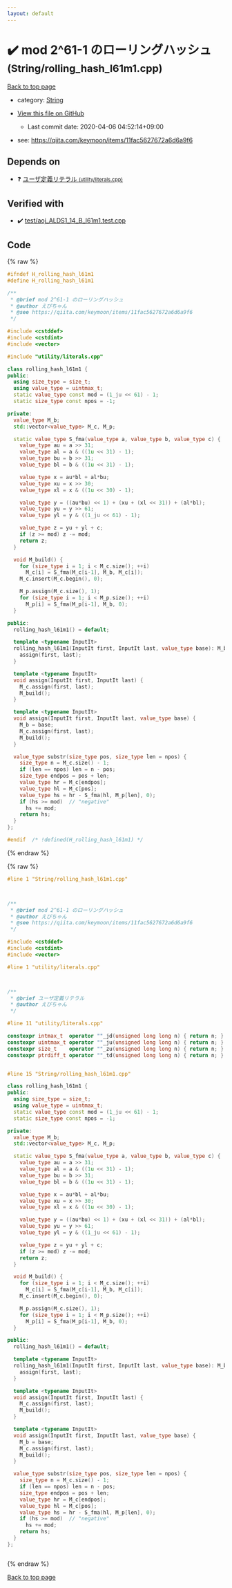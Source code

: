 ```yaml
---
layout: default
---
```


<!-- mathjax config similar to math.stackexchange -->
<script type="text/javascript" async
  src="https://cdnjs.cloudflare.com/ajax/libs/mathjax/2.7.5/MathJax.js?config=TeX-MML-AM_CHTML">
</script>
<script type="text/x-mathjax-config">
  MathJax.Hub.Config({
    TeX: { equationNumbers: { autoNumber: "AMS" }},
    tex2jax: {
      inlineMath: [ ['$','$'] ],
      processEscapes: true
    },
    "HTML-CSS": { matchFontHeight: false },
    displayAlign: "left",
    displayIndent: "2em"
  });
</script>

<script type="text/javascript" src="https://cdnjs.cloudflare.com/ajax/libs/jquery/3.4.1/jquery.min.js"></script>
<script src="https://cdn.jsdelivr.net/npm/jquery-balloon-js@1.1.2/jquery.balloon.min.js" integrity="sha256-ZEYs9VrgAeNuPvs15E39OsyOJaIkXEEt10fzxJ20+2I=" crossorigin="anonymous"></script>
<script type="text/javascript" src="../../assets/js/copy-button.js"></script>
<link rel="stylesheet" href="../../assets/css/copy-button.css" />


# :heavy_check_mark: mod 2^61-1 のローリングハッシュ <small>(String/rolling_hash_l61m1.cpp)</small>

<a href="../../index.html">Back to top page</a>

* category: <a href="../../index.html#27118326006d3829667a400ad23d5d98">String</a>
* <a href="{{ site.github.repository_url }}/blob/master/String/rolling_hash_l61m1.cpp">View this file on GitHub</a>
    - Last commit date: 2020-04-06 04:52:14+09:00


* see: <a href="https://qiita.com/keymoon/items/11fac5627672a6d6a9f6">https://qiita.com/keymoon/items/11fac5627672a6d6a9f6</a>


## Depends on

* :question: <a href="../utility/literals.cpp.html">ユーザ定義リテラル <small>(utility/literals.cpp)</small></a>


## Verified with

* :heavy_check_mark: <a href="../../verify/test/aoj_ALDS1_14_B_l61m1.test.cpp.html">test/aoj_ALDS1_14_B_l61m1.test.cpp</a>


## Code

<a id="unbundled"></a>
{% raw %}
```cpp
#ifndef H_rolling_hash_l61m1
#define H_rolling_hash_l61m1

/**
 * @brief mod 2^61-1 のローリングハッシュ
 * @author えびちゃん
 * @see https://qiita.com/keymoon/items/11fac5627672a6d6a9f6
 */

#include <cstddef>
#include <cstdint>
#include <vector>

#include "utility/literals.cpp"

class rolling_hash_l61m1 {
public:
  using size_type = size_t;
  using value_type = uintmax_t;
  static value_type const mod = (1_ju << 61) - 1;
  static size_type const npos = -1;

private:
  value_type M_b;
  std::vector<value_type> M_c, M_p;

  static value_type S_fma(value_type a, value_type b, value_type c) {
    value_type au = a >> 31;
    value_type al = a & ((1u << 31) - 1);
    value_type bu = b >> 31;
    value_type bl = b & ((1u << 31) - 1);

    value_type x = au*bl + al*bu;
    value_type xu = x >> 30;
    value_type xl = x & ((1u << 30) - 1);

    value_type y = ((au*bu) << 1) + (xu + (xl << 31)) + (al*bl);
    value_type yu = y >> 61;
    value_type yl = y & ((1_ju << 61) - 1);

    value_type z = yu + yl + c;
    if (z >= mod) z -= mod;
    return z;
  }

  void M_build() {
    for (size_type i = 1; i < M_c.size(); ++i)
      M_c[i] = S_fma(M_c[i-1], M_b, M_c[i]);
    M_c.insert(M_c.begin(), 0);

    M_p.assign(M_c.size(), 1);
    for (size_type i = 1; i < M_p.size(); ++i)
      M_p[i] = S_fma(M_p[i-1], M_b, 0);
  }

public:
  rolling_hash_l61m1() = default;

  template <typename InputIt>
  rolling_hash_l61m1(InputIt first, InputIt last, value_type base): M_b(base) {
    assign(first, last);
  }

  template <typename InputIt>
  void assign(InputIt first, InputIt last) {
    M_c.assign(first, last);
    M_build();
  }

  template <typename InputIt>
  void assign(InputIt first, InputIt last, value_type base) {
    M_b = base;
    M_c.assign(first, last);
    M_build();
  }

  value_type substr(size_type pos, size_type len = npos) {
    size_type n = M_c.size() - 1;
    if (len == npos) len = n - pos;
    size_type endpos = pos + len;
    value_type hr = M_c[endpos];
    value_type hl = M_c[pos];
    value_type hs = hr - S_fma(hl, M_p[len], 0);
    if (hs >= mod)  // "negative"
      hs += mod;
    return hs;
  }
};

#endif  /* !defined(H_rolling_hash_l61m1) */

```
{% endraw %}

<a id="bundled"></a>
{% raw %}
```cpp
#line 1 "String/rolling_hash_l61m1.cpp"



/**
 * @brief mod 2^61-1 のローリングハッシュ
 * @author えびちゃん
 * @see https://qiita.com/keymoon/items/11fac5627672a6d6a9f6
 */

#include <cstddef>
#include <cstdint>
#include <vector>

#line 1 "utility/literals.cpp"



/**
 * @brief ユーザ定義リテラル
 * @author えびちゃん
 */

#line 11 "utility/literals.cpp"

constexpr intmax_t  operator ""_jd(unsigned long long n) { return n; }
constexpr uintmax_t operator ""_ju(unsigned long long n) { return n; }
constexpr size_t    operator ""_zu(unsigned long long n) { return n; }
constexpr ptrdiff_t operator ""_td(unsigned long long n) { return n; }


#line 15 "String/rolling_hash_l61m1.cpp"

class rolling_hash_l61m1 {
public:
  using size_type = size_t;
  using value_type = uintmax_t;
  static value_type const mod = (1_ju << 61) - 1;
  static size_type const npos = -1;

private:
  value_type M_b;
  std::vector<value_type> M_c, M_p;

  static value_type S_fma(value_type a, value_type b, value_type c) {
    value_type au = a >> 31;
    value_type al = a & ((1u << 31) - 1);
    value_type bu = b >> 31;
    value_type bl = b & ((1u << 31) - 1);

    value_type x = au*bl + al*bu;
    value_type xu = x >> 30;
    value_type xl = x & ((1u << 30) - 1);

    value_type y = ((au*bu) << 1) + (xu + (xl << 31)) + (al*bl);
    value_type yu = y >> 61;
    value_type yl = y & ((1_ju << 61) - 1);

    value_type z = yu + yl + c;
    if (z >= mod) z -= mod;
    return z;
  }

  void M_build() {
    for (size_type i = 1; i < M_c.size(); ++i)
      M_c[i] = S_fma(M_c[i-1], M_b, M_c[i]);
    M_c.insert(M_c.begin(), 0);

    M_p.assign(M_c.size(), 1);
    for (size_type i = 1; i < M_p.size(); ++i)
      M_p[i] = S_fma(M_p[i-1], M_b, 0);
  }

public:
  rolling_hash_l61m1() = default;

  template <typename InputIt>
  rolling_hash_l61m1(InputIt first, InputIt last, value_type base): M_b(base) {
    assign(first, last);
  }

  template <typename InputIt>
  void assign(InputIt first, InputIt last) {
    M_c.assign(first, last);
    M_build();
  }

  template <typename InputIt>
  void assign(InputIt first, InputIt last, value_type base) {
    M_b = base;
    M_c.assign(first, last);
    M_build();
  }

  value_type substr(size_type pos, size_type len = npos) {
    size_type n = M_c.size() - 1;
    if (len == npos) len = n - pos;
    size_type endpos = pos + len;
    value_type hr = M_c[endpos];
    value_type hl = M_c[pos];
    value_type hs = hr - S_fma(hl, M_p[len], 0);
    if (hs >= mod)  // "negative"
      hs += mod;
    return hs;
  }
};



```
{% endraw %}

<a href="../../index.html">Back to top page</a>

